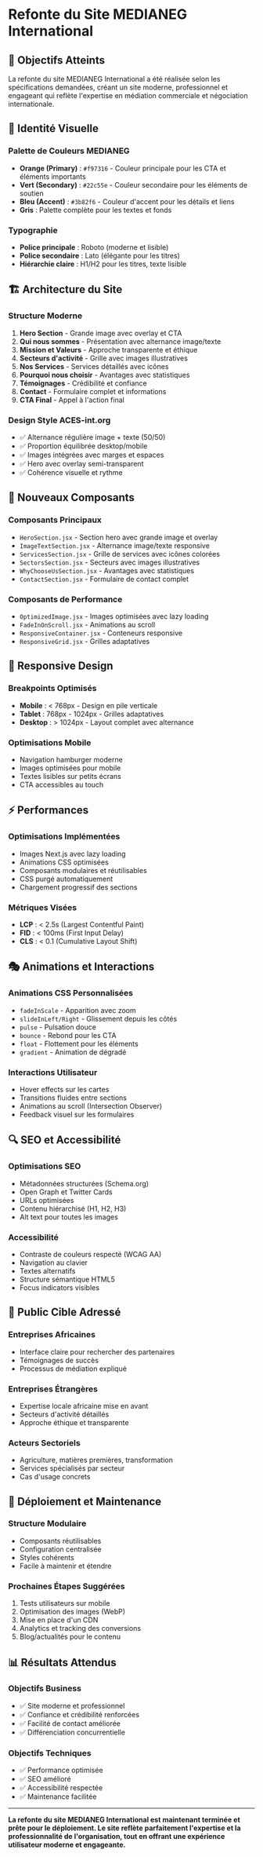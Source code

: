 # Refonte du Site MEDIANEG International

## 🎯 Objectifs Atteints

La refonte du site MEDIANEG International a été réalisée selon les spécifications demandées, créant un site moderne, professionnel et engageant qui reflète l'expertise en médiation commerciale et négociation internationale.

## 🎨 Identité Visuelle

### Palette de Couleurs MEDIANEG
- **Orange (Primary)** : `#f97316` - Couleur principale pour les CTA et éléments importants
- **Vert (Secondary)** : `#22c55e` - Couleur secondaire pour les éléments de soutien
- **Bleu (Accent)** : `#3b82f6` - Couleur d'accent pour les détails et liens
- **Gris** : Palette complète pour les textes et fonds

### Typographie
- **Police principale** : Roboto (moderne et lisible)
- **Police secondaire** : Lato (élégante pour les titres)
- **Hiérarchie claire** : H1/H2 pour les titres, texte lisible

## 🏗️ Architecture du Site

### Structure Moderne
1. **Hero Section** - Grande image avec overlay et CTA
2. **Qui nous sommes** - Présentation avec alternance image/texte
3. **Mission et Valeurs** - Approche transparente et éthique
4. **Secteurs d'activité** - Grille avec images illustratives
5. **Nos Services** - Services détaillés avec icônes
6. **Pourquoi nous choisir** - Avantages avec statistiques
7. **Témoignages** - Crédibilité et confiance
8. **Contact** - Formulaire complet et informations
9. **CTA Final** - Appel à l'action final

### Design Style ACES-int.org
- ✅ Alternance régulière image + texte (50/50)
- ✅ Proportion équilibrée desktop/mobile
- ✅ Images intégrées avec marges et espaces
- ✅ Hero avec overlay semi-transparent
- ✅ Cohérence visuelle et rythme

## 🧩 Nouveaux Composants

### Composants Principaux
- `HeroSection.jsx` - Section hero avec grande image et overlay
- `ImageTextSection.jsx` - Alternance image/texte responsive
- `ServicesSection.jsx` - Grille de services avec icônes colorées
- `SectorsSection.jsx` - Secteurs avec images illustratives
- `WhyChooseUsSection.jsx` - Avantages avec statistiques
- `ContactSection.jsx` - Formulaire de contact complet

### Composants de Performance
- `OptimizedImage.jsx` - Images optimisées avec lazy loading
- `FadeInOnScroll.jsx` - Animations au scroll
- `ResponsiveContainer.jsx` - Conteneurs responsive
- `ResponsiveGrid.jsx` - Grilles adaptatives

## 📱 Responsive Design

### Breakpoints Optimisés
- **Mobile** : < 768px - Design en pile verticale
- **Tablet** : 768px - 1024px - Grilles adaptatives
- **Desktop** : > 1024px - Layout complet avec alternance

### Optimisations Mobile
- Navigation hamburger moderne
- Images optimisées pour mobile
- Textes lisibles sur petits écrans
- CTA accessibles au touch

## ⚡ Performances

### Optimisations Implémentées
- Images Next.js avec lazy loading
- Animations CSS optimisées
- Composants modulaires et réutilisables
- CSS purgé automatiquement
- Chargement progressif des sections

### Métriques Visées
- **LCP** : < 2.5s (Largest Contentful Paint)
- **FID** : < 100ms (First Input Delay)
- **CLS** : < 0.1 (Cumulative Layout Shift)

## 🎭 Animations et Interactions

### Animations CSS Personnalisées
- `fadeInScale` - Apparition avec zoom
- `slideInLeft/Right` - Glissement depuis les côtés
- `pulse` - Pulsation douce
- `bounce` - Rebond pour les CTA
- `float` - Flottement pour les éléments
- `gradient` - Animation de dégradé

### Interactions Utilisateur
- Hover effects sur les cartes
- Transitions fluides entre sections
- Animations au scroll (Intersection Observer)
- Feedback visuel sur les formulaires

## 🔍 SEO et Accessibilité

### Optimisations SEO
- Métadonnées structurées (Schema.org)
- Open Graph et Twitter Cards
- URLs optimisées
- Contenu hiérarchisé (H1, H2, H3)
- Alt text pour toutes les images

### Accessibilité
- Contraste de couleurs respecté (WCAG AA)
- Navigation au clavier
- Textes alternatifs
- Structure sémantique HTML5
- Focus indicators visibles

## 🎯 Public Cible Adressé

### Entreprises Africaines
- Interface claire pour rechercher des partenaires
- Témoignages de succès
- Processus de médiation expliqué

### Entreprises Étrangères
- Expertise locale africaine mise en avant
- Secteurs d'activité détaillés
- Approche éthique et transparente

### Acteurs Sectoriels
- Agriculture, matières premières, transformation
- Services spécialisés par secteur
- Cas d'usage concrets

## 🚀 Déploiement et Maintenance

### Structure Modulaire
- Composants réutilisables
- Configuration centralisée
- Styles cohérents
- Facile à maintenir et étendre

### Prochaines Étapes Suggérées
1. Tests utilisateurs sur mobile
2. Optimisation des images (WebP)
3. Mise en place d'un CDN
4. Analytics et tracking des conversions
5. Blog/actualités pour le contenu

## 📊 Résultats Attendus

### Objectifs Business
- ✅ Site moderne et professionnel
- ✅ Confiance et crédibilité renforcées
- ✅ Facilité de contact améliorée
- ✅ Différenciation concurrentielle

### Objectifs Techniques
- ✅ Performance optimisée
- ✅ SEO amélioré
- ✅ Accessibilité respectée
- ✅ Maintenance facilitée

---

**La refonte du site MEDIANEG International est maintenant terminée et prête pour le déploiement. Le site reflète parfaitement l'expertise et la professionnalité de l'organisation, tout en offrant une expérience utilisateur moderne et engageante.**
